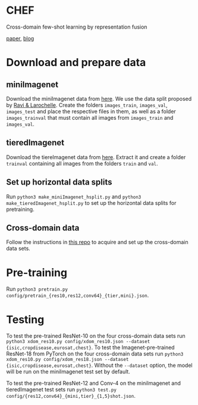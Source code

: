 # CHEF
Cross-domain few-shot learning by representation fusion

[paper](https://arxiv.org/abs/2010.06498), 
[blog](https://ml-jku.github.io/chef/)

# Download and prepare data

## miniImagenet

Download the miniImagenet data from 
[here](https://drive.google.com/file/d/0B3Irx3uQNoBMQ1FlNXJsZUdYWEE/view).
We use the data split proposed by 
[Ravi & Larochelle](https://openreview.net/pdf?id=rJY0-Kcll). 
Create the folders `images_train`, `images_val`, `images_test` and place 
the respective files in them, as well as a folder `images_trainval` that 
must contain all images from `images_train` and `images_val`. 

## tieredImagenet

Download the tiereImagenet data from 
[here](https://datasets.d2.mpi-inf.mpg.de/yaoyaoliu/tiered_imagenet.tar). 
Extract it and create a folder `trainval` containing all images 
from the folders `train` and `val`. 

## Set up horizontal data splits

Run `python3 make_miniImagenet_hsplit.py` and 
`python3 make_tieredImagenet_hsplit.py` to set up the horizontal 
data splits for pretraining. 

## Cross-domain data

Follow the instructions in [this repo](https://github.com/IBM/cdfsl-benchmark) 
to acquire and set up the cross-domain data sets. 

# Pre-training

Run `python3 pretrain.py config/pretrain_{res10,res12,conv64}_{tier,mini}.json`.

# Testing

To test the pre-trained ResNet-10 on the four cross-domain data sets run 
`python3 xdom_res10.py config/xdom_res10.json --dataset {isic,cropdisease,eurosat,chest}`. 
To test the Imagenet-pre-trained ResNet-18 from PyTorch on the four 
cross-domain data sets run 
`python3 xdom_res10.py config/xdom_res18.json --dataset {isic,cropdisease,eurosat,chest}`. 
Without the `--dataset` option, the model will be run on the miniImagenet test 
set by default. 

To test the pre-trained ResNet-12 and Conv-4 on the miniImagenet and 
tieredImagenet test sets run 
`python3 test.py config/{res12,conv64}_{mini,tier}_{1,5}shot.json`. 

